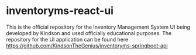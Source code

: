 # inventoryms-react-ui
This is the official repository for the Inventory Management System UI being developed by Kindson and used officially educational purposes. The repository for the UI application can be found here https://github.com/KindsonTheGenius/inventoryms-springboot-api
